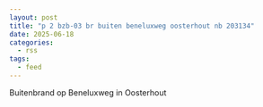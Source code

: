 ```yaml
---
layout: post
title: "p 2 bzb-03 br buiten beneluxweg oosterhout nb 203134"
date: 2025-06-18
categories: 
  - rss
tags: 
  - feed
---
```


Buitenbrand op Beneluxweg in Oosterhout
